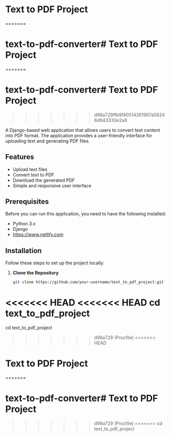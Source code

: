 
# Text to PDF Project
=======
# text-to-pdf-converter# Text to PDF Project
=======
# text-to-pdf-converter# Text to PDF Project
>>>>>>> d98a729ffb9f40514261967a58246d943330e2a8

A Django-based web application that allows users to convert text content into PDF format. The application provides a user-friendly interface for uploading text and generating PDF files.

## Features

- Upload text files
- Convert text to PDF
- Download the generated PDF
- Simple and responsive user interface

## Prerequisites

Before you can run this application, you need to have the following installed:

- Python 3.x
- Django
- https://www.netlify.com

## Installation

Follow these steps to set up the project locally:

1. **Clone the Repository**

   ```bash
   git clone https://github.com/your-username/text_to_pdf_project.git
<<<<<<< HEAD
<<<<<<< HEAD
   cd text_to_pdf_project
=======
   cd text_to_pdf_project
>>>>>>> d98a729 (Procfile)
<<<<<<< HEAD
# Text to PDF Project
=======
# text-to-pdf-converter# Text to PDF Project
>>>>>>> d98a729 (Procfile)
=======
   cd text_to_pdf_project
